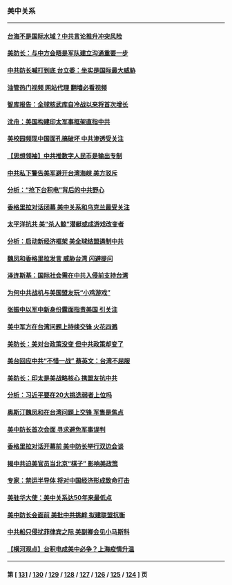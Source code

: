 ### 美中关系
---
#### [台海不是国际水域？中共言论推升冲突风险](../../pages/nf1412576/n13758829.md?06140445) 
#### [美防长：与中方会晤是军队建立沟通重要一步](../../pages/nf1412576/n13758740.md?06140445) 
#### [中共防长喊打到底 台立委：坐实是国际最大威胁](../../pages/nf1412576/n13758711.md?06140445) 
#### [油管热门视频 网站代理 翻墙必看视频](http://209.222.30.114:81/youtube.html?06140445)
#### [智库报告：全球核武库自冷战以来将首次增长](../../pages/nf1412576/n13758548.md?06140445) 
#### [沈舟：美国构建印太军事框架直指中共](../../pages/nf1412576/n13758167.md?06140445) 
#### [美校园频现中国面孔搞破坏 中共渗透受关注](../../pages/nf1412576/n13758129.md?06140445) 
#### [【思想领袖】中共推数字人民币是输出专制](../../pages/nf1412576/n13742264.md?06140445) 
#### [中共私下警告美军避开台湾海峡 美方驳斥](../../pages/nf1412576/n13758085.md?06140445) 
#### [分析：“抢下台积电”背后的中共野心](../../pages/nf1412576/n13758053.md?06140445) 
#### [香格里拉对话闭幕 美中关系和乌克兰最受关注](../../pages/nf1412576/n13757929.md?06140445) 
#### [太平洋抗共 美“杀人鲸”潜艇或成游戏改变者](../../pages/nf1412576/n13754341.md?06140445) 
#### [分析：启动新经济框架 美全球结盟遏制中共](../../pages/nf1412576/n13757490.md?06140445) 
#### [魏凤和香格里拉发言 威胁台湾 闪避提问](../../pages/nf1412576/n13757352.md?06140445) 
#### [泽连斯基：国际社会需在中共入侵前支持台湾](../../pages/nf1412576/n13757498.md?06140445) 
#### [为何中共战机与美国盟友玩“小鸡游戏”](../../pages/nf1412576/n13757366.md?06140445) 
#### [张振中以军中新身份露面指责美国 引关注](../../pages/nf1412576/n13757337.md?06140445) 
#### [美中军方在台湾问题上持续交锋 火花四溅](../../pages/nf1412576/n13757334.md?06140445) 
#### [美防长：美对台政策没变 但中共政策却变了](../../pages/nf1412576/n13757281.md?06140445) 
#### [美台回应中共“不惜一战” 蔡英文：台湾不屈服](../../pages/nf1412576/n13757118.md?06140445) 
#### [美防长：印太是美战略核心 携盟友抗中共](../../pages/nf1412576/n13757037.md?06140445) 
#### [分析：习近平要在20大挑选弱者上位吗](../../pages/nf1412576/n13756800.md?06140445) 
#### [奥斯汀魏凤和在台湾问题上交锋 军售是焦点](../../pages/nf1412576/n13756729.md?06140445) 
#### [美中防长首次会面 寻求避免军事误判](../../pages/nf1412576/n13756558.md?06140445) 
#### [香格里拉对话开幕前 美中防长举行双边会谈](../../pages/nf1412576/n13756513.md?06140445) 
#### [揭中共迫美官员当北京“棋子” 影响美政策](../../pages/nf1412576/n13756162.md?06140445) 
#### [专家：禁运半导体 将对中国经济形成致命打击](../../pages/nf1412576/n13755558.md?06140445) 
#### [美驻华大使：美中关系达50年来最低点](../../pages/nf1412576/n13756184.md?06140445) 
#### [美中防长会面前 美批中共挑衅 拟建联盟抗衡](../../pages/nf1412576/n13755925.md?06140445) 
#### [中共船只侵扰菲律宾之际 美副卿会见小马斯科](../../pages/nf1412576/n13755986.md?06140445) 
#### [【横河观点】台积电成美中必争？上海疫情升温](../../pages/nf1412576/n13756147.md?06140445) 

---
#### 第 [ [131](./131.md?06140445) / [130](./130.md?06140445) / [129](./129.md?06140445) / [128](./128.md?06140445) / [127](./127.md?06140445) / [126](./126.md?06140445) / [125](./125.md?06140445) / [124](./124.md?06140445) ] 页
